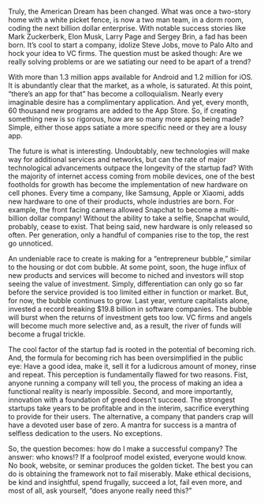 Truly, the American Dream has been changed. What was once a two-story home with a white picket fence, is now a two man team, in a dorm room, coding the next billion dollar enterprise. With notable success stories like Mark Zuckerberk, Elon Musk, Larry Page and Sergey Brin, a fad has been born. It’s cool to start a company, idolize Steve Jobs, move to Palo Alto and hock your idea to VC firms. The question must be asked though: Are we really solving problems or are we satiating our need to be apart of a trend?

With more than 1.3 million apps available for Android and 1.2 million for iOS. It is abundantly clear that the market, as a whole, is saturated. At this point, “there’s an app for that” has become a colloquialism. Nearly every imaginable desire has a complimentary application. And yet, every month, 60 thousand new programs are added to the App Store. So, if creating something new is so rigorous, how are so many more apps being made? Simple, either those apps satiate a more specific need or they are a lousy app. 

The future is what is interesting. Undoubtably, new technologies will make way for additional services and networks, but can the rate of major technological advancements outpace the longevity of the startup fad? With the majority of internet access coming from mobile devices, one of the best footholds for growth has become the implementation of new hardware on cell phones. Every time a company, like Samsung, Apple or Xiaomi, adds new hardware to one of their products, whole industries are born. For example, the front facing camera allowed Snapchat to become a multi-billion dollar company! Without the ability to take a selfie, Snapchat would, probably, cease to exist. That being said, new hardware is only released so often. Per generation, only a handful of companies rise to the top, the rest go unnoticed. 
 
An undeniable race to create is making for a “entrepreneur bubble,” similar to the housing or dot com bubble. At some point, soon, the huge influx of new products and services will become to niched and investors will stop seeing the value of investment. Simply, differentiation can only go so far before the service provided is too limited either in function or market. But, for now, the bubble continues to grow. Last year, venture capitalists alone, invested a record breaking $19.8 billion in software companies. The bubble will burst when the returns of investment gets too low. VC firms and angels will become much more selective and, as a result, the river of funds will become a frugal trickle. 

The cool factor of the startup fad is rooted in the potential of becoming rich. And, the formula for becoming rich has been oversimplified in the public eye: Have a good idea, make it, sell it for a ludicrous amount of money, rinse and repeat. This perception is fundamentally flawed for two reasons. Fist, anyone running a company will tell you, the process of making an idea a functional reality is nearly impossible. Second, and more importantly, innovation with a foundation of greed doesn't succeed. The strongest startups take years to be profitable and in the interim, sacrifice everything to provide for their users. The alternative, a company that panders crap will have a devoted user base of zero. A mantra for success is a mantra of selfless dedication to the users. No exceptions. 

So, the question becomes: how do I make a successful company? The answer: who knows!? If a foolproof model existed, everyone would know. No book, website, or seminar produces the golden ticket. The best you can do is obtaining the framework not to fail miserably. Make ethical decisions, be kind and insightful, spend frugally, succeed a lot, fail even more, and most of all, ask yourself, “does anyone really need this?”
